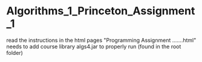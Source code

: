 # Algorithms_1_Princeton_Assignment_1

read the instructions in the html pages "Programming Assignment .......html"
needs to add course library algs4.jar to properly run (found in the root folder)
